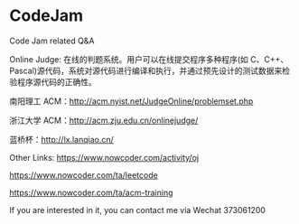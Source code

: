 # CodeJam
Code Jam related Q&amp;A



Online Judge: 在线的判题系统。用户可以在线提交程序多种程序(如 C、C++、Pascal)源代码，系统对源代码进行编译和执行，并通过预先设计的测试数据来检验程序源代码的正确性。

南阳理工 ACM：http://acm.nyist.net/JudgeOnline/problemset.php

浙江大学 ACM：http://acm.zju.edu.cn/onlinejudge/

蓝桥杯：http://lx.lanqiao.cn/


Other Links:
https://www.nowcoder.com/activity/oj

https://www.nowcoder.com/ta/leetcode

https://www.nowcoder.com/ta/acm-training


If you are interested in it, you can contact me via Wechat 373061200
